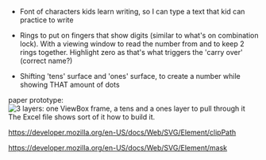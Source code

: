 -  Font of characters kids learn writing, so I can type a text that kid can practice to write

- Rings to put on fingers that show digits (similar to what's on combination lock). With a viewing window to read the number from and to keep 2 rings together. Highlight zero as that's what triggers the 'carry over' (correct name?)

- Shifting 'tens' surface and 'ones' surface, to create a number while showing THAT amount of dots

paper prototype:
![3 layers: one ViewBox frame, a tens and a ones layer to pull through it](https://raw.githubusercontent.com/steltenpower/ElementarySchoolGimmicks/master/IMG_20200412_185523604.jpg)
The Excel file shows sort of it how to build it.

https://developer.mozilla.org/en-US/docs/Web/SVG/Element/clipPath

https://developer.mozilla.org/en-US/docs/Web/SVG/Element/mask

